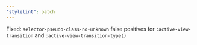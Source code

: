 ```yaml
---
"stylelint": patch
---
```


Fixed: `selector-pseudo-class-no-unknown` false positives for `:active-view-transition` and `:active-view-transition-type()`

